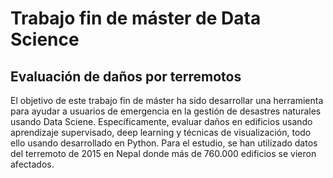# Trabajo fin de máster de Data Science
## Evaluación de daños por terremotos
El objetivo de este trabajo fin de máster ha sido desarrollar una herramienta para ayudar a usuarios de emergencia en la gestión de desastres naturales usando Data Sciene. Específicamente, evaluar daños en edificios usando aprendizaje supervisado, deep learning y técnicas de visualización, todo ello usando desarrollado en Python. Para el estudio, se han utilizado datos del terremoto de 2015 en Nepal donde más de 760.000 edificios se vieron afectados.


